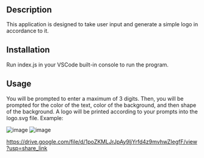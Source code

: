 # <SVG Logo Generator>

## Description

This application is designed to take user input and generate a simple logo in accordance to it.

## Installation

Run index.js in your VSCode built-in console to run the program.

## Usage

You will be prompted to enter a maximum of 3 digits. Then, you will be prompted for the color of the text, color of the background, and then shape of the background. A logo will be printed according to your prompts into the logo.svg file.
Example:

![image](https://github.com/kingrex0830/svg-logo-generator/assets/120323086/f0ce717e-8846-4f3b-9ced-57aa4d530a2a)
![image](https://github.com/kingrex0830/svg-logo-generator/assets/120323086/6c34136b-3588-4ab1-af6b-68c93dbd236f)

https://drive.google.com/file/d/1poZKMLJrJpAy9ljYrfd4z9mvhwZIegfF/view?usp=share_link

